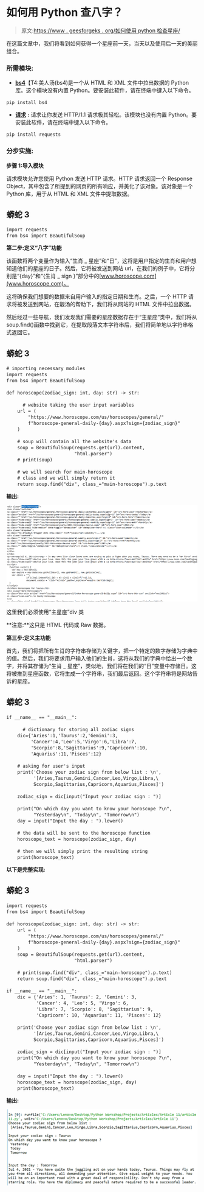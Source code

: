 # 如何用 Python 查八字？

> 原文:[https://www . geesforgeks . org/如何使用 python 检查星座/](https://www.geeksforgeeks.org/how-to-check-horoscope-using-python/)

在这篇文章中，我们将看到如何获得一个星座前一天，当天以及使用后一天的美丽组合。

### **所需模块:**

*   [**bs4**](https://www.geeksforgeeks.org/implementing-web-scraping-python-beautiful-soup/)【T4:美人汤(bs4)是一个从 HTML 和 XML 文件中拉出数据的 Python 库。这个模块没有内置 Python。要安装此软件，请在终端中键入以下命令。

```
pip install bs4
```

*   [**请求**](https://www.geeksforgeeks.org/python-requests-tutorial/) **:** 请求让你发送 HTTP/1.1 请求极其轻松。该模块也没有内置 Python。要安装此软件，请在终端中键入以下命令。

```
pip install requests
```

### **分步实施:**

**步骤 1:导入模块**

请求模块允许您使用 Python 发送 HTTP 请求。HTTP 请求返回一个 Response Object，其中包含了所提到的网页的所有响应，并美化了该对象。该对象是一个 Python 库，用于从 HTML 和 XML 文件中提取数据。

## 蟒蛇 3

```
import requests
from bs4 import BeautifulSoup
```

**第二步:定义“八字”功能**

该函数将两个变量作为输入“生肖 _ 星座”和“日”，这将是用户指定的生肖和用户想知道他们的星座的日子。然后，它将被发送到网站 url，在我们的例子中，它将分别是“{day}”和“{生肖 _ sign }”部分中的[www.horoscope.com](www.horoscope.com)。

这将确保我们想要的数据来自用户输入的指定日期和生肖。之后，一个 HTTP 请求将被发送到网站，在靓汤的帮助下，我们将从网站的 HTML 文件中拉出数据。

然后经过一些导航，我们发现我们需要的星座数据存在于“主星座”类中，我们将从 soup.find()函数中找到它，在提取段落文本字符串后，我们将简单地以字符串格式返回它。

## 蟒蛇 3

```
# importing necessary modules
import requests
from bs4 import BeautifulSoup 

def horoscope(zodiac_sign: int, day: str) -> str:

      # website taking the user input variables
    url = (
        "https://www.horoscope.com/us/horoscopes/general/"
        f"horoscope-general-daily-{day}.aspx?sign={zodiac_sign}" 
    )

    # soup will contain all the website's data
    soup = BeautifulSoup(requests.get(url).content, 
                         "html.parser") 
    # print(soup)

    # we will search for main-horoscope
    # class and we will simply return it
    return soup.find("div", class_="main-horoscope").p.text 
```

**输出:**

![](img/d2fc2b36683be1d078e7e3caaa8ad73c.png)

这里我们必须使用“主星座”div 类

**注意:**这只是 HTML 代码或 Raw 数据。

**第三步:定义主功能**

首先，我们将把所有生肖的字符串存储为关键字，把一个特定的数字存储为字典中的值。然后，我们将要求用户输入他们的生肖，这将从我们的字典中给出一个数字，并将其存储为“生肖 _ 星座”，类似地，我们将在我们的“日”变量中存储日。这将被推到星座函数，它将生成一个字符串，我们最后返回。这个字符串将是网站告诉的星座。

## 蟒蛇 3

```
if __name__ == "__main__":

      # dictionary for storing all zodiac signs
    dic={'Aries':1,'Taurus':2,'Gemini':3,
         'Cancer':4,'Leo':5,'Virgo':6,'Libra':7,
         'Scorpio':8,'Sagittarius':9,'Capricorn':10,
         'Aquarius':11,'Pisces':12} 

    # asking for user's input
    print('Choose your zodiac sign from below list : \n',
          '[Aries,Taurus,Gemini,Cancer,Leo,Virgo,Libra,\
          Scorpio,Sagittarius,Capricorn,Aquarius,Pisces]') 

    zodiac_sign = dic[input("Input your zodiac sign : ")]

    print("On which day you want to know your horoscope ?\n",
          "Yesterday\n", "Today\n", "Tomorrow\n")
    day = input("Input the day : ").lower()

    # the data will be sent to the horoscope function
    horoscope_text = horoscope(zodiac_sign, day) 

    # then we will simply print the resulting string
    print(horoscope_text) 
```

**以下是完整实现:**

## 蟒蛇 3

```
import requests
from bs4 import BeautifulSoup

def horoscope(zodiac_sign: int, day: str) -> str:
    url = (
        "https://www.horoscope.com/us/horoscopes/general/"
        f"horoscope-general-daily-{day}.aspx?sign={zodiac_sign}"
    )
    soup = BeautifulSoup(requests.get(url).content,
                         "html.parser")

    # print(soup.find("div", class_="main-horoscope").p.text)
    return soup.find("div", class_="main-horoscope").p.text

if __name__ == "__main__":
    dic = {'Aries': 1, 'Taurus': 2, 'Gemini': 3,
           'Cancer': 4, 'Leo': 5, 'Virgo': 6,
           'Libra': 7, 'Scorpio': 8, 'Sagittarius': 9,
           'Capricorn': 10, 'Aquarius': 11, 'Pisces': 12}

    print('Choose your zodiac sign from below list : \n',
          '[Aries,Taurus,Gemini,Cancer,Leo,Virgo,Libra,\
          Scorpio,Sagittarius,Capricorn,Aquarius,Pisces]')

    zodiac_sign = dic[input("Input your zodiac sign : ")]
    print("On which day you want to know your horoscope ?\n",
          "Yesterday\n", "Today\n", "Tomorrow\n")

    day = input("Input the day : ").lower()
    horoscope_text = horoscope(zodiac_sign, day)
    print(horoscope_text)
```

**输出:**

![](img/14db89514e397878b8a3d944d2b5c555.png)